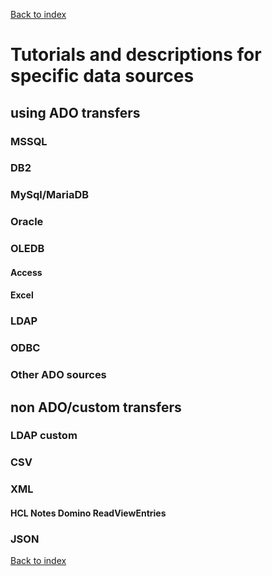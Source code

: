 ﻿[Back to index](docIndex.md)

# Tutorials and descriptions for specific data sources
## using ADO transfers
### MSSQL
### DB2
### MySql/MariaDB
### Oracle
### OLEDB
#### Access
#### Excel
### LDAP
### ODBC
### Other ADO sources
## non ADO/custom transfers
### LDAP custom
### CSV
### XML
#### HCL Notes Domino ReadViewEntries
### JSON

[Back to index](docIndex.md)